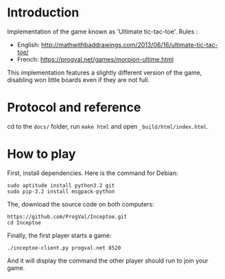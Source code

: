 Introduction
============

Implementation of the game known as 'Ultimate tic-tac-toe'.
Rules :
* English: http://mathwithbaddrawings.com/2013/06/16/ultimate-tic-tac-toe/
* French: https://progval.net/games/morpion-ultime.html

This implementation features a slightly different version of the game,
disabling won little boards even if they are not full.

Protocol and reference
======================

cd to the `docs/` folder, run `make html` and open `_build/html/index.html`.

How to play
===========

First, install dependencies. Here is the command for Debian:

```
sudo aptitude install python3.2 git
sudo pip-3.2 install msgpack-python
```

The, download the source code on both computers:

```
https://github.com/ProgVal/Inceptoe.git
cd Inceptoe
```

Finally, the first player starts a game:

```
./inceptoe-client.py progval.net 8520
```

And it will display the command the other player should run to join
your game.
